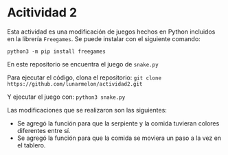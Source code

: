 # Acitividad 2

Esta actividad es una modificación de juegos hechos en Python incluidos en la librería `Freegames`. Se puede instalar
con el siguiente comando:

`python3 -m pip install freegames`

En este repositorio se encuentra el juego de `snake.py`

Para ejecutar el código, clona el repositorio:
`git clone https://github.com/lunarmelon/actividad2.git`

Y ejecutar el juego con:
`python3 snake.py`

Las modificaciones que se realizaron son las siguientes:

- Se agregó la función para que la serpiente y la comida tuvieran colores diferentes entre sí.
- Se agregó la función para que la comida se moviera un paso a la vez en el tablero.

